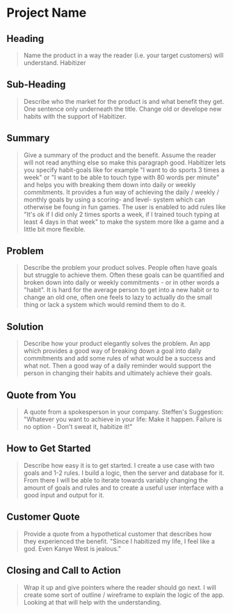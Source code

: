 # Project Name #

<!-- 
> This material was originally posted [here](http://www.quora.com/What-is-Amazons-approach-to-product-development-and-product-management). It is reproduced here for posterities sake.

There is an approach called "working backwards" that is widely used at Amazon. They work backwards from the customer, rather than starting with an idea for a product and trying to bolt customers onto it. While working backwards can be applied to any specific product decision, using this approach is especially important when developing new products or features.

For new initiatives a product manager typically starts by writing an internal press release announcing the finished product. The target audience for the press release is the new/updated product's customers, which can be retail customers or internal users of a tool or technology. Internal press releases are centered around the customer problem, how current solutions (internal or external) fail, and how the new product will blow away existing solutions.

If the benefits listed don't sound very interesting or exciting to customers, then perhaps they're not (and shouldn't be built). Instead, the product manager should keep iterating on the press release until they've come up with benefits that actually sound like benefits. Iterating on a press release is a lot less expensive than iterating on the product itself (and quicker!).

If the press release is more than a page and a half, it is probably too long. Keep it simple. 3-4 sentences for most paragraphs. Cut out the fat. Don't make it into a spec. You can accompany the press release with a FAQ that answers all of the other business or execution questions so the press release can stay focused on what the customer gets. My rule of thumb is that if the press release is hard to write, then the product is probably going to suck. Keep working at it until the outline for each paragraph flows. 

Oh, and I also like to write press-releases in what I call "Oprah-speak" for mainstream consumer products. Imagine you're sitting on Oprah's couch and have just explained the product to her, and then you listen as she explains it to her audience. That's "Oprah-speak", not "Geek-speak".

Once the project moves into development, the press release can be used as a touchstone; a guiding light. The product team can ask themselves, "Are we building what is in the press release?" If they find they're spending time building things that aren't in the press release (overbuilding), they need to ask themselves why. This keeps product development focused on achieving the customer benefits and not building extraneous stuff that takes longer to build, takes resources to maintain, and doesn't provide real customer benefit (at least not enough to warrant inclusion in the press release).
 -->
 
## Heading ##
  > Name the product in a way the reader (i.e. your target customers) will understand.
  Habitizer

## Sub-Heading ##
  > Describe who the market for the product is and what benefit they get. One sentence only underneath the title.
  Change old or develope new habits with the support of Habitizer.

## Summary ##
  > Give a summary of the product and the benefit. Assume the reader will not read anything else so make this paragraph good.
  Habitizer lets you specify habit-goals like for example "I want to do sports 3 times a week" or "I want to be able to touch type with 80 words per minute" and helps you with breaking them down into daily or weekly commitments. It provides a fun way of achieving the daily / weekly / monthly goals by using a scoring- and level- system which can otherwise be foung in fun games. The user is enabled to add rules like "It's ok if I did only 2 times sports a week, if I trained touch typing at least 4 days in that week" to make the system more like a game and a little bit more flexible.

## Problem ##
  > Describe the problem your product solves.
  People often have goals but struggle to achieve them. Often these goals can be quantified and broken down into daily or weekly commitments - or in other words a "habit". It is hard for the average person to get into a new habit or to change an old one, often one feels to lazy to actually do the small thing or lack a system which would remind them to do it.

## Solution ##
  > Describe how your product elegantly solves the problem.
  An app which provides a good way of breaking down a goal into daily commitments and add some rules of what would be a success and what not. Then a good way of a daily reminder would support the person in changing their habits and ultimately achieve their goals.

## Quote from You ##
  > A quote from a spokesperson in your company.
  Steffen's Suggestion: "Whatever you want to achieve in your life: Make it happen. Failure is no option - Don't sweat it, habitize it!"

## How to Get Started ##
  > Describe how easy it is to get started.
  I create a use case with two goals and 1-2 rules. I build a logic, then the server and database for it. From there I will be able to iterate towards variably changing the amount of goals and rules and to create a useful user interface with a good input and output for it.

## Customer Quote ##
  > Provide a quote from a hypothetical customer that describes how they experienced the benefit.
  "Since I habitized my life, I feel like a god. Even Kanye West is jealous."

## Closing and Call to Action ##
  > Wrap it up and give pointers where the reader should go next.
  I will create some sort of outline / wireframe to explain the logic of the app. Looking at that will help with the understanding.










